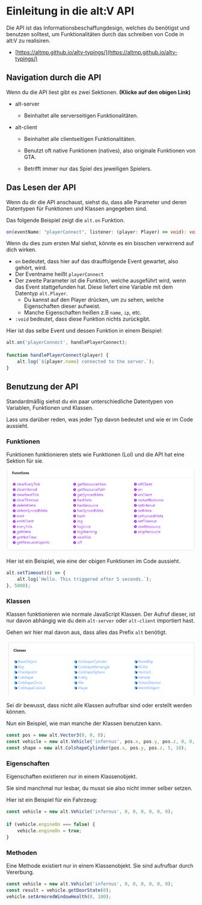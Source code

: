 # Einleitung in die alt:V API

Die API ist das Informationsbeschaffungdesign, welches du benötigst und benutzen solltest, um Funktionalitäten durch das schreiben von Code in alt:V zu realisiren.

-   [https://altmp.github.io/altv-typings/](https://altmp.github.io/altv-typings/)

## Navigation durch die API

Wenn du die API liest gibt es zwei Sektionen. **(Klicke auf den obigen Link)**

-   alt-server

    -   Beinhaltet alle serverseitigen Funktionalitäten.

-   alt-client

    -   Beinhaltet alle clientseitigen Funktionalitäten.

    -   Benutzt oft native Funktionen (natives), also originale Funktionen von GTA.

    -   Betrifft immer nur das Spiel des jeweiligen Spielers.

## Das Lesen der API

Wenn du dir die API anschaust, siehst du, dass alle Parameter und deren Datentypen für Funktionen und Klassen angegeben sind.

Das folgende Beispiel zeigt die `alt.on` Funktion.

```ts
on(eventName: "playerConnect", listener: (player: Player) => void): void
```

Wenn du dies zum ersten Mal siehst, könnte es ein bisschen verwirrend auf dich wirken.

-   `on` bedeutet, dass hier auf das drauffolgende Event gewartet, also gehört, wird.
-   Der Eventname heißt `playerConnect`
-   Der zweite Parameter ist die Funktion, welche ausgeführt wird, wenn das Event stattgefunden hat. Diese liefert eine Variable mit dem Datentyp `alt.Player`.
    -   Du kannst auf den Player drücken, um zu sehen, welche Eigenschaften dieser aufweist.
    -   Manche Eigenschaften heißen z.B `name`, `ip`, etc.
-   `:void` bedeutet, dass diese Funktion nichts zurückgibt.

Hier ist das selbe Event und dessen Funktion in einem Beispiel:

```js
alt.on('playerConnect', handlePlayerConnect);

function handlePlayerConnect(player) {
    alt.log(`${player.name} connected to the server.`);
}
```

## Benutzung der API

Standardmäßig siehst du ein paar unterschiedliche Datentypen von Variablen, Funktionen und Klassen.

Lass uns darüber reden, was jeder Typ davon bedeutet und wie er im Code aussieht.

### Funktionen

Funktionen funktionieren stets wie Funktionen (Lol) und die API hat eine Sektion für sie.

![](./img/functions.png)

Hier ist ein Beispiel, wie eine der obigen Funktionen im Code aussieht.

```js
alt.setTimeout(() => {
    alt.log(`Hello. This triggered after 5 seconds.`);
}, 5000);
```

### Klassen

Klassen funktionieren wie normale JavaScript Klassen. Der Aufruf dieser, ist nur davon abhängig wie du dein `alt-server` oder `alt-client` importiert hast.

Gehen wir hier mal davon aus, dass alles das Prefix `alt` benötigt.

![](./img/classes.png)

Sei dir bewusst, dass nicht alle Klassen aufrufbar sind oder erstellt werden können.

Nun ein Beispiel, wie man manche der Klassen benutzen kann.

```js
const pos = new alt.Vector3(0, 0, 0);
const vehicle = new alt.Vehicle('infernus', pos.x, pos.y, pos.z, 0, 0, 0);
const shape = new alt.ColshapeCylinder(pos.x, pos.y, pos.z, 5, 10);
```

### Eigenschaften

Eigenschaften existieren nur in einem Klassenobjekt.

Sie sind manchmal nur lesbar, du musst sie also nicht immer selber setzen.

Hier ist ein Beispiel für ein Fahrzeug:

```js
const vehicle = new alt.Vehicle('infernus', 0, 0, 0, 0, 0, 0);

if (vehicle.engineOn === false) {
    vehicle.engineOn = true;
}
```

### Methoden

Eine Methode existiert nur in einem Klassenobjekt. Sie sind aufrufbar durch Vererbung.

```js
const vehicle = new alt.Vehicle('infernus', 0, 0, 0, 0, 0, 0);
const result = vehicle.getDoorState(0);
vehicle.setArmoredWindowHealth(0, 100);
```
